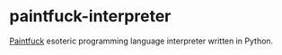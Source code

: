# paintfuck-interpreter
[Paintfuck](https://esolangs.org/wiki/Paintfuck) esoteric programming language interpreter written in Python.
